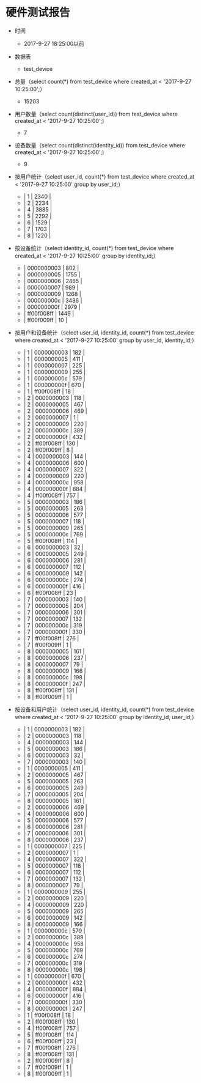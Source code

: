 # 硬件测试报告
- 时间
    - 2017-9-27 18:25:00以前
- 数据表
    - test_device
- 总量（select count(*) from test_device where created_at < '2017-9-27 10:25:00';）
    - 15203
- 用户数量（select count(distinct(user_id)) from test_device where created_at < '2017-9-27 10:25:00';)
    - 7
- 设备数量（select count(distinct(identity_id)) from test_device where created_at < '2017-9-27 10:25:00';)
    - 9
- 按用户统计（select user_id, count(*) from test_device where created_at < '2017-9-27 10:25:00' group by user_id;）
    - |       1 |     2340 |
    - |       2 |     2234 |
    - |       4 |     3885 |
    - |       5 |     2292 |
    - |       6 |     1529 |
    - |       7 |     1703 |
    - |       8 |     1220 |


- 按设备统计（select identity_id,  count(*) from test_device where created_at < '2017-9-27 10:25:00' group by identity_id;）
    - | 0000000003  |      802 |
    - | 0000000005  |     1755 |
    - | 0000000006  |     2465 |
    - | 0000000007  |      989 |
    - | 0000000009  |     1268 |
    - | 000000000c  |     3486 |
    - | 000000000f  |     2979 |
    - | ff00f008ff  |     1449 |
    - | ff00f009ff  |       10 |



- 按用户和设备统计（select user_id, identity_id,  count(*) from test_device where created_at < '2017-9-27 10:25:00' group by user_id, identity_id;）
    - |       1 | 0000000003  |      182 |
    - |       1 | 0000000005  |      411 |
    - |       1 | 0000000007  |      225 |
    - |       1 | 0000000009  |      255 |
    - |       1 | 000000000c  |      579 |
    - |       1 | 000000000f  |      670 |
    - |       1 | ff00f008ff  |       18 |
    - |       2 | 0000000003  |      118 |
    - |       2 | 0000000005  |      467 |
    - |       2 | 0000000006  |      469 |
    - |       2 | 0000000007  |        1 |
    - |       2 | 0000000009  |      220 |
    - |       2 | 000000000c  |      389 |
    - |       2 | 000000000f  |      432 |
    - |       2 | ff00f008ff  |      130 |
    - |       2 | ff00f009ff  |        8 |
    - |       4 | 0000000003  |      144 |
    - |       4 | 0000000006  |      600 |
    - |       4 | 0000000007  |      322 |
    - |       4 | 0000000009  |      220 |
    - |       4 | 000000000c  |      958 |
    - |       4 | 000000000f  |      884 |
    - |       4 | ff00f008ff  |      757 |
    - |       5 | 0000000003  |      186 |
    - |       5 | 0000000005  |      263 |
    - |       5 | 0000000006  |      577 |
    - |       5 | 0000000007  |      118 |
    - |       5 | 0000000009  |      265 |
    - |       5 | 000000000c  |      769 |
    - |       5 | ff00f008ff  |      114 |
    - |       6 | 0000000003  |       32 |
    - |       6 | 0000000005  |      249 |
    - |       6 | 0000000006  |      281 |
    - |       6 | 0000000007  |      112 |
    - |       6 | 0000000009  |      142 |
    - |       6 | 000000000c  |      274 |
    - |       6 | 000000000f  |      416 |
    - |       6 | ff00f008ff  |       23 |
    - |       7 | 0000000003  |      140 |
    - |       7 | 0000000005  |      204 |
    - |       7 | 0000000006  |      301 |
    - |       7 | 0000000007  |      132 |
    - |       7 | 000000000c  |      319 |
    - |       7 | 000000000f  |      330 |
    - |       7 | ff00f008ff  |      276 |
    - |       7 | ff00f009ff  |        1 |
    - |       8 | 0000000005  |      161 |
    - |       8 | 0000000006  |      237 |
    - |       8 | 0000000007  |       79 |
    - |       8 | 0000000009  |      166 |
    - |       8 | 000000000c  |      198 |
    - |       8 | 000000000f  |      247 |
    - |       8 | ff00f008ff  |      131 |
    - |       8 | ff00f009ff  |        1 |

- 按设备和用户统计（select user_id, identity_id,  count(*) from test_device where created_at < '2017-9-27 10:25:00' group by identity_id, user_id;）
    - |       1 | 0000000003  |      182 |
    - |       2 | 0000000003  |      118 |
    - |       4 | 0000000003  |      144 |
    - |       5 | 0000000003  |      186 |
    - |       6 | 0000000003  |       32 |
    - |       7 | 0000000003  |      140 |
    - |       1 | 0000000005  |      411 |
    - |       2 | 0000000005  |      467 |
    - |       5 | 0000000005  |      263 |
    - |       6 | 0000000005  |      249 |
    - |       7 | 0000000005  |      204 |
    - |       8 | 0000000005  |      161 |
    - |       2 | 0000000006  |      469 |
    - |       4 | 0000000006  |      600 |
    - |       5 | 0000000006  |      577 |
    - |       6 | 0000000006  |      281 |
    - |       7 | 0000000006  |      301 |
    - |       8 | 0000000006  |      237 |
    - |       1 | 0000000007  |      225 |
    - |       2 | 0000000007  |        1 |
    - |       4 | 0000000007  |      322 |
    - |       5 | 0000000007  |      118 |
    - |       6 | 0000000007  |      112 |
    - |       7 | 0000000007  |      132 |
    - |       8 | 0000000007  |       79 |
    - |       1 | 0000000009  |      255 |
    - |       2 | 0000000009  |      220 |
    - |       4 | 0000000009  |      220 |
    - |       5 | 0000000009  |      265 |
    - |       6 | 0000000009  |      142 |
    - |       8 | 0000000009  |      166 |
    - |       1 | 000000000c  |      579 |
    - |       2 | 000000000c  |      389 |
    - |       4 | 000000000c  |      958 |
    - |       5 | 000000000c  |      769 |
    - |       6 | 000000000c  |      274 |
    - |       7 | 000000000c  |      319 |
    - |       8 | 000000000c  |      198 |
    - |       1 | 000000000f  |      670 |
    - |       2 | 000000000f  |      432 |
    - |       4 | 000000000f  |      884 |
    - |       6 | 000000000f  |      416 |
    - |       7 | 000000000f  |      330 |
    - |       8 | 000000000f  |      247 |
    - |       1 | ff00f008ff  |       18 |
    - |       2 | ff00f008ff  |      130 |
    - |       4 | ff00f008ff  |      757 |
    - |       5 | ff00f008ff  |      114 |
    - |       6 | ff00f008ff  |       23 |
    - |       7 | ff00f008ff  |      276 |
    - |       8 | ff00f008ff  |      131 |
    - |       2 | ff00f009ff  |        8 |
    - |       7 | ff00f009ff  |        1 |
    - |       8 | ff00f009ff  |        1 |